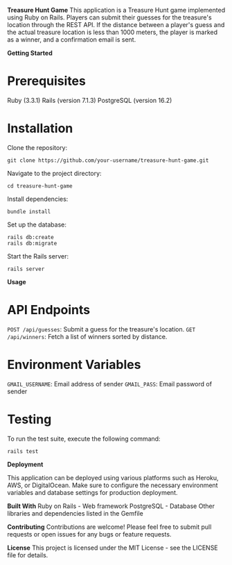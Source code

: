 **Treasure Hunt Game**
This application is a Treasure Hunt game implemented using Ruby on Rails. Players can submit their guesses for the treasure's location through the REST API. If the distance between a player's guess and the actual treasure location is less than 1000 meters, the player is marked as a winner, and a confirmation email is sent.

**Getting Started**

# Prerequisites
Ruby (3.3.1)
Rails (version 7.1.3)
PostgreSQL (version 16.2)

# Installation

Clone the repository:

```git clone https://github.com/your-username/treasure-hunt-game.git```

Navigate to the project directory:

```cd treasure-hunt-game```

Install dependencies:

```bundle install```

Set up the database:

```
rails db:create
rails db:migrate
```

Start the Rails server:

```rails server```

**Usage**

# API Endpoints
`POST /api/guesses`: Submit a guess for the treasure's location.
`GET /api/winners`: Fetch a list of winners sorted by distance.


# Environment Variables
`GMAIL_USERNAME`: Email address of sender
`GMAIL_PASS`: Email password of sender

# Testing
To run the test suite, execute the following command:

```rails test```

**Deployment**

This application can be deployed using various platforms such as Heroku, AWS, or DigitalOcean. Make sure to configure the necessary environment variables and database settings for production deployment.


**Built With**
Ruby on Rails - Web framework
PostgreSQL - Database
Other libraries and dependencies listed in the Gemfile


**Contributing**
Contributions are welcome! Please feel free to submit pull requests or open issues for any bugs or feature requests.

**License**
This project is licensed under the MIT License - see the LICENSE file for details.


